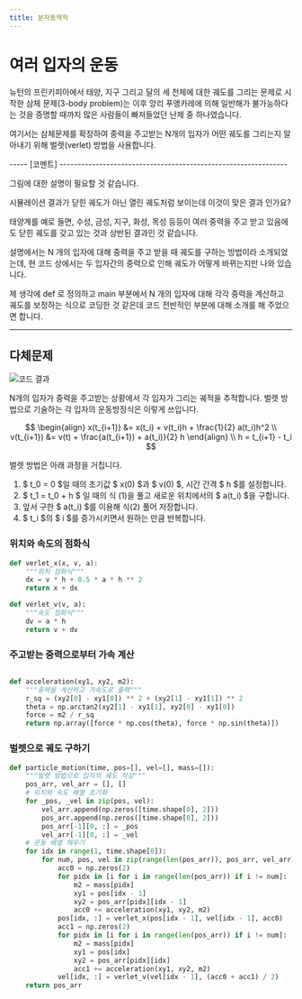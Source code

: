 ```yaml
---
title: 분자동역학
---
```


# 여러 입자의 운동

뉴턴의 프린키피아에서 태양, 지구 그리고 달의 세 천체에 대한 궤도를 그리는 문제로 시작한 삼체 문제(3-body problem)는 이후 앙리 푸앵카레에 의해 일반해가 불가능하다는 것을 증명할 때까지 많은 사람들이 빠져들었던 난제 중 하나였습니다.

여기서는 삼체문제를 확장하여 중력을 주고받는 N개의 입자가 어떤 궤도를 그리는지 알아내기 위해 벌렛(verlet) 방법을 사용합니다.


----- [코멘트] ---------------------------------------------------------------

그림에 대한 설명이 필요할 것 같습니다.

시뮬레이션 결과가 닫힌 궤도가 아닌 열린 궤도처럼 보이는데 이것이 맞은 결과 인가요?

태양계를 예로 들면, 수성, 금성, 지구, 화성, 목성 등등이 여러 중력을 주고 받고 있음에도 닫힌 궤도를 갖고 있는 것과 상반된 결과인 것 같습니다.


설명에서는 N 개의 입자에 대해 중력을 주고 받을 때 궤도를 구하는 방법이라 소개되었는데, 현 코드 상에서는 두 입자간의 중력으로 인해 궤도가 어떻게 바뀌는지만 나와 있습니다.

제 생각에 def 로 정의하고 main 부분에서 N 개의 입자에 대해 각각 중력을 계산하고 궤도를 보정하는 식으로 코딩한 것 같은데 코드 전반적인 부분에 대해 소개를 해 주었으면 합니다.

------------------------------------------------------------------------------




## 다체문제

![코드 결과](../assets/particle_dynamics_1.png)

N개의 입자가 중력을 주고받는 상황에서 각 입자가 그리는 궤적을 추적합니다. 벌렛 방법으로 기술하는 각 입자의 운동방정식은 이렇게 쓰입니다.

$$ \begin{align} x(t_{i+1}) &= x(t_i) + v(t_i)h + \frac{1}{2} a(t_i)h^2 \\ v(t_{i+1}) &= v(t) +  \frac{a(t_{i+1}) + a(t_i)}{2} h \end{align} \\  h = t_{i+1} - t_i $$

벌렛 방법은 아래 과정을 거칩니다.

1. $ t_0 = 0 $일 때의 초기값 $ x(0) $과 $ v(0) $, 시간 간격 $ h $를 설정합니다.
2. $ t_1 = t_0 + h $ 일 때의 식 (1)을 풀고 새로운 위치에서의 $ a(t_i) $을 구합니다.
3. 앞서 구한 $ a(t_i) $를 이용해 식(2) 풀어 저장합니다.
4. $ t_i $의 $ i $를 증가시키면서 원하는 만큼 반복합니다.

### 위치와 속도의 점화식

```python
def verlet_x(x, v, a):
    """위치 점화식"""
    dx = v * h + 0.5 * a * h ** 2
    return x + dx

```



```python
def verlet_v(v, a):
    """속도 점화식"""
    dv = a * h
    return v + dv
```

### 주고받는 중력으로부터 가속 계산

```python

def acceleration(xy1, xy2, m2):
    """중력을 계산하고 가속도로 출력"""
    r_sq = (xy2[0] - xy1[0]) ** 2 + (xy2[1] - xy1[1]) ** 2
    theta = np.arctan2(xy2[1] - xy1[1], xy2[0] - xy1[0])
    force = m2 / r_sq
    return np.array([force * np.cos(theta), force * np.sin(theta)])
```

### 벌렛으로 궤도 구하기

```python
def particle_motion(time, pos=[], vel=[], mass=[]):
    """벌렛 방법으로 입자의 궤도 작성"""
    pos_arr, vel_arr = [], []
    # 위치와 속도 배열 초기화
    for _pos, _vel in zip(pos, vel):
        vel_arr.append(np.zeros([time.shape[0], 2]))
        pos_arr.append(np.zeros([time.shape[0], 2]))
        pos_arr[-1][0, :] = _pos
        vel_arr[-1][0, :] = _vel
    # 운동 배열 채우기
    for idx in range(1, time.shape[0]):
        for num, pos, vel in zip(range(len(pos_arr)), pos_arr, vel_arr):
            acc0 = np.zeros(2)
            for pidx in [i for i in range(len(pos_arr)) if i != num]:
                m2 = mass[pidx]
                xy1 = pos[idx - 1]
                xy2 = pos_arr[pidx][idx - 1]
                acc0 += acceleration(xy1, xy2, m2)
            pos[idx, :] = verlet_x(pos[idx - 1], vel[idx - 1], acc0)
            acc1 = np.zeros(2)
            for pidx in [i for i in range(len(pos_arr)) if i != num]:
                m2 = mass[pidx]
                xy1 = pos[idx]
                xy2 = pos_arr[pidx][idx]
                acc1 += acceleration(xy1, xy2, m2)
            vel[idx, :] = verlet_v(vel[idx - 1], (acc0 + acc1) / 2)
    return pos_arr
```

